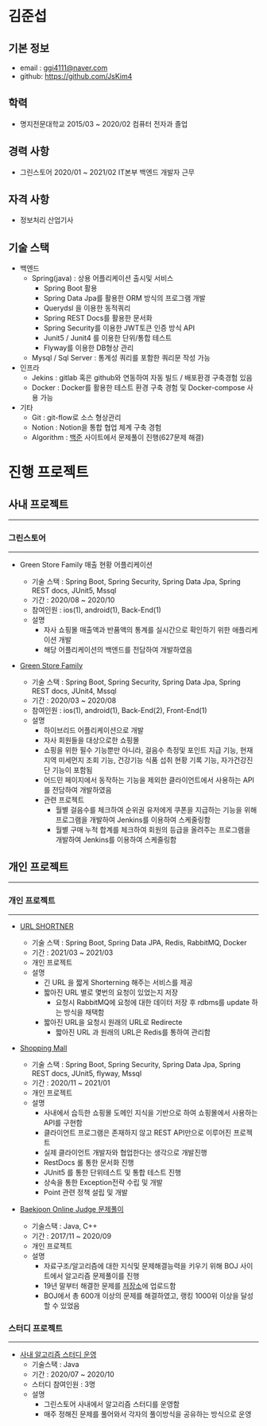 # 김준섭

## 기본 정보

-   email : ggi4111@naver.com
-   github: https://github.com/JsKim4

## 학력

-   명지전문대학교 2015/03 ~ 2020/02 컴퓨터 전자과 졸업

## 경력 사항

-   그린스토어 2020/01 ~ 2021/02 IT본부 백엔드 개발자 근무

## 자격 사항

-   정보처리 산업기사


## 기술 스택

-   백엔드
    -   Spring(java) : 상용 어플리케이션 출시및 서비스
        -   Spring Boot 활용
        -   Spring Data Jpa를 활용한 ORM 방식의 프로그램 개발
        -   Querydsl 을 이용한 동적쿼리 
        -   Spring REST Docs를 활용한 문서화
        -   Spring Security를 이용한 JWT토큰 인증 방식 API
        -   Junit5 / Junit4 를 이용한 단위/통합 테스트
        -   Flyway를 이용한 DB형상 관리
    -   Mysql / Sql Server : 통계성 쿼리를 포함한 쿼리문 작성 가능
-   인프라
    -   Jekins : gitlab 혹은 github와 연동하여 자동 빌드 / 배포환경 구축경험 있음
    -   Docker : Docker를 활용한 테스트 환경 구축 경험 및 Docker-compose 사용 가능 
-   기타
    -   Git : git-flow로 소스 형상관리 
    -   Notion : Notion을 통합 협업 체계 구축 경험
    -   Algorithm : [백준](https://www.acmicpc.net/user/ggi411) 사이트에서 문제풀이 진행(627문제 해결)


# 진행 프로젝트


## 사내 프로젝트
---
### 그린스토어
---
-   Green Store Family 매출 현황 어플리케이션
    -   기술 스택 : Spring Boot, Spring Security, Spring Data Jpa, Spring REST docs, JUnit5, Mssql
    -   기간 : 2020/08 ~ 2020/10
    -   참여인원 : ios(1), android(1), Back-End(1)
    -   설명
        -   자사 쇼핑몰 매출액과 반품액의 통계를  실시간으로 확인하기 위한 애플리케이션 개발
        -   해당 어플리케이션의 백엔드를 전담하여 개발하였음


-   [Green Store Family](https://play.google.com/store/apps/details?id=kr.co.greenfamily)
    -   기술 스택 : Spring Boot, Spring Security, Spring Data Jpa, Spring REST docs, JUnit4, Mssql
    -   기간 : 2020/03 ~ 2020/08
    -   참여인원 : ios(1), android(1), Back-End(2), Front-End(1)
    -   설명
        -   하이브리드 어플리케이션으로 개발
        -   자사 회원들을 대상으로한 쇼핑몰
        -   쇼핑을 위한 필수 기능뿐만 아니라, 걸음수 측정및 포인트 지급 기능, 현재 지역 미세먼지 조회 기능, 건강기능 식품 섭취 현황 기록 기능, 자가건강진단 기능이 포함됨
        -   어드민 페이지에서 동작하는 기능을 제외한 클라이언트에서 사용하는 API를 전담하여 개발하였음
        -   관련 프로젝트
            -   월별 걸음수를 체크하여 순위권 유저에게 쿠폰을 지급하는 기능을 위해 프로그램을 개발하여 Jenkins를 이용하여 스케줄링함
            -   월별 구매 누적 합계를 체크하여 회원의 등급을 올려주는 프로그램을 개발하여 Jenkins를 이용하여 스케줄링함

## 개인 프로젝트
---
### 개인 프로젝트

---
-   [URL SHORTNER](https://github.com/JsKim4/URL_Shortening_Service)
    -   기술 스택 : Spring Boot, Spring Data JPA, Redis, RabbitMQ, Docker
    -   기간 :  2021/03 ~ 2021/03
    -   개인 프로젝트
    -   설명
        -   긴 URL 을 짧게 Shorterning 해주는 서비스를 제공
        -   짧아진 URL 별로 몇번의 요청이 있었는지 저장
            -   요청시 RabbitMQ에 요청에 대한 데이터 저장 후 rdbms를 update 하는 방식을 채택함
        -   짧아진 URL을 요청시 원래의 URL로 Redirecte
            -   짧아진 URL 과 원래의 URL은 Redis를 통하여 관리함
        

-   [Shopping Mall](https://github.com/JsKim4/shopping_mall)
    -   기술 스택 : Spring Boot, Spring Security, Spring Data Jpa, Spring REST docs, JUnit5, flyway, Mssql
    -   기간 : 2020/11 ~ 2021/01
    -   개인 프로젝트
    -   설명
        -   사내에서 습득한 쇼핑몰 도메인 지식을 기반으로 하여 쇼핑몰에서 사용하는 API를 구현함
        -   클라이언트 프로그램은 존재하지 않고 REST API만으로 이루어진 프로젝트
        -   실제 클라이언트 개발자와 협업한다는 생각으로 개발진행
        -   RestDocs 롤 통한 문서화 진행
        -   JUnit5 를 통한 단위테스트 및 통합 테스트 진행
        -   상속을 통한 Exception전략 수립 및 개발
        -   Point 관련 정책 설립 및 개발

-   [Baekjoon Online Judge 문제풀이](https://www.acmicpc.net/user/ggi411) 
    -   기술스택 : Java, C++
    -   기간 : 2017/11 ~ 2020/09
    -   개인 프로젝트
    -   설명
        -   자료구조/알고리즘에 대한 지식및 문제해결능력을 키우기 위해 BOJ 사이트에서 알고리즘 문제풀이를 진행
        -   19년 말부터 해결한 문제를 [저장소](https://github.com/JsKim4/BOJ-BaekJoon-Online-judge-)에 업로드함
        -   BOJ에서 총 600개 이상의 문제를 해결하였고, 랭킹 1000위 이상을 달성할 수 있었음
    
### 스터디 프로젝트
---
-   [사내 알고리즘 스터디 운영](https://github.com/JsKim4/Grst-Algorithm)
    -   기술스택 : Java
    -   기간 :  2020/07 ~ 2020/10
    -   스터디 참여인원 : 3명
    -   설명
        -   그린스토어 사내에서 알고리즘 스터디를 운영함
        -   매주 정해진 문제를 풀어와서 각자의 풀이방식을 공유하는 방식으로 운영
